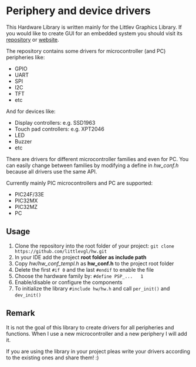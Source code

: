 # Periphery and device drivers
  
This Hardware Library is written mainly for the Littlev Graphics Library. If you would like to create GUI for an embedded system you should visit its [repository](https://github.com/littlevgl/lvgl) or [website](http://www.gl.littlev.hu).
  
The repository contains some drivers for microcontroller (and PC) peripheries like:
* GPIO
* UART
* SPI
* I2C
* TFT
* etc

And for devices like:
* Display controllers: e.g. SSD1963
* Touch pad controllers: e.g. XPT2046
* LED
* Buzzer
* etc

There are drivers for different microcontroller families and even for PC. You can easily change between families by modifying a define in *hw_conf.h*
because all drivers use the same API.

Currently mainly PIC microcontrollers and PC are supported:
* PIC24F/33E
* PIC32MX
* PIC32MZ
* PC

## Usage
1. Clone the repository into the root folder of your project: `git clone https://github.com/littlevgl/hw.git`
2. In your IDE add the project **root folder as include path**
3. Copy *hw/hw_conf_templ.h* as **hw_conf.h** to the project root folder
4. Delete the first `#if 0` and the last `#endif` to enable the file
5. Choose the hardware family by: `#define PSP_...   1`
6. Enable/disable or configure the components
7. To initialize the library `#include hw/hw.h` and call `per_init()` and `dev_init()`

## Remark
It is not the goal of this library to create drivers for all peripheries and functions. 
When I use a new microcontroller and a new periphery I will add it. 

If you are using the library in your project pleas write your drivers according to the existing ones and share them! :)
